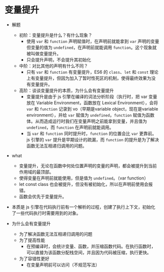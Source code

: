 # 变量提升

- 解题
    - 初阶：变量提升是什么？有什么现象？
        - 使用 `var` 和 `function` 声明赋值时，在声明前就能拿到 `var` 声明的变量但变量的值为 `undefined`，在声明前就能调用 `function`。这个现象就被叫做变量提升。
        - 只会提升声明，不会提升其初始化
    - 中阶：对比其他的声明有什么不同？
        - 只有 `var` 和 `function` 有变量提升，ES6 的 `class`、`let` 和 `const` 理论上有变量提升，但因为加入了暂时性死区的机制，使得最终效果为没有变量提升。
    - 高阶：谈谈变量提升的本质，为什么会有变量提升
        - 变量提升是由于 js 引擎在编译的词法分析阶段（执行时，把 var 变量放在 Variable Environment，函数放在 Lexical Environment），会将 `var` 和 `function` 记录到 vo（早期是variable object，现在是variable environment），并给 `var` 赋值为 `undefined`，`function` 赋值为函数体。从而造成运行时我们在变量声明之前能拿到变量，并且值为 `undefined`，而 `function` 在声明前就能调用。
        - 当 `var` 和 `function` 同时提升时，`function` 的位置会比 `var` 更靠前。js 引擎的 `var` 提升是早期设计的疏漏，而 `function` 的提升是为了解决函数无法互相递归调用的问题。

- what
    - 变量提升，无论在函数中何处位置声明的变量的声明，都会被提升到当前作用域的最顶部。
    - 使得变量在声明前就能使用，但是值为 `undefined`。（var function）
    - let const class 也会被提升，但没有被初始化，所以在声明前使用会报错。
    - 函数会优先于变量提升。
- 本质是 js 引擎在代码执行前有一个解析的过程，创建了执行上下文，初始化了一些代码执行时需要用到的对象。
- 为什么会有变量提升
    - 为了解决函数无法互相递归调用的问题
    - 为了提高性能
        - 在预编译时，会统计变量、函数，并压缩函数代码。在执行函数时，可以直接为该函数分配栈空间，并且因为代码被压缩，执行更快。
    - 为了容错性更好
        - 在变量声明前可以访问（不规范写法）
